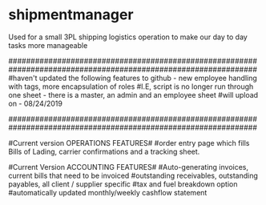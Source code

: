 # shipmentmanager

Used for a small 3PL shipping logistics operation to make our day to day tasks more manageable


################################################################################################################
#haven't updated the following features to github - new employee handling with tags, more encapsulation of roles
#I.E, script is no longer run through one sheet - there is a master, an admin and an employee sheet
#will upload on - 08/24/2019

################################################################################################################

#Current version OPERATIONS FEATURES#
#order entry page which fills Bills of Lading, carrier confirmations and a tracking sheet. 


#Current Version ACCOUNTING FEATURES#
#Auto-generating invoices, current bills that need to be invoiced 
#outstanding receivables, outstanding payables, all client / supplier specific 
#tax and fuel breakdown option
#automatically updated monthly/weekly cashflow statement
